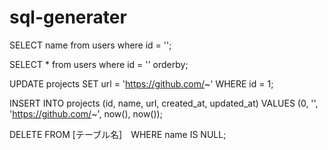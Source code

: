 # sql-generater

SELECT name from users where id = '';

SELECT * from users where id = '' orderby;

UPDATE projects SET url = 'https://github.com/~' WHERE id = 1;

INSERT INTO projects (id, name, url, created_at, updated_at) VALUES (0, '', 'https://github.com/~', now(), now());

DELETE FROM [テーブル名]　WHERE name IS NULL;